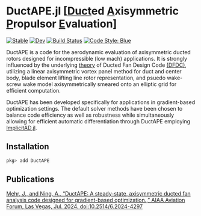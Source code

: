 # DuctAPE.jl [[Duct](#)ed [A](#)xisymmetric [P](#)ropulsor [E](#)valuation]

 [![Stable](https://img.shields.io/badge/docs-stable-blue.svg)](https://flow.byu.edu/DuctAPE.jl/stable)
[![Dev](https://img.shields.io/badge/docs-dev-blue.svg)](https://flow.byu.edu/DuctAPE.jl/dev)
[![Build Status](https://github.com/byuflowlab/DuctAPE.jl/actions/workflows/CI.yml/badge.svg?branch=main)](https://github.com/byuflowlab/DuctAPE.jl/actions/workflows/CI.yml?query=branch%3Amain)
[![Code Style: Blue](https://img.shields.io/badge/code%20style-blue-4495d1.svg)](https://github.com/invenia/BlueStyle)

DuctAPE is a code for the aerodynamic evaluation of axisymmetric ducted rotors designed for incompressible (low mach) applications.
It is strongly influenced by the underlying [theory](https://web.mit.edu/drela/Public/web/dfdc/DFDCtheory12-31.pdf) of Ducted Fan Design Code [(DFDC)](https://web.mit.edu/drela/Public/web/dfdc/), utilizing a linear axisymmetric vortex panel method for duct and center body, blade element lifting line rotor representation, and psuedo wake-screw wake model axisymmetrically smeared onto an elliptic grid for efficient computation.

DuctAPE has been developed specifically for applications in gradient-based optimization settings. <!-- add citations later -->
The default solver methods have been chosen to balance code efficiency as well as robustness while simultaneously allowing for efficient automatic differentiation through DuctAPE employing [ImplicitAD.jl](https://flow.byu.edu/ImplicitAD.jl/dev/).


## Installation

```julia
pkg> add DuctAPE
```

## Publications

[Mehr, J., and Ning, A., “DuctAPE: A steady-state, axisymmetric ducted fan analysis code designed for gradient-based optimization.,” AIAA Aviation Forum, Las Vegas, Jul. 2024. doi:10.2514/6.2024-4297](https://scholarsarchive.byu.edu/facpub/7214/)
